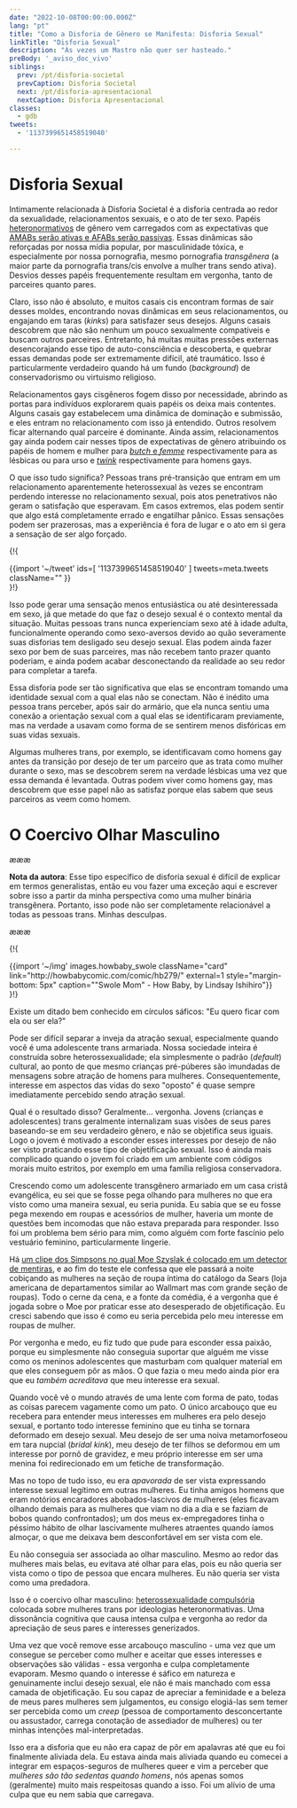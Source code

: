 ```yaml
---
date: "2022-10-08T00:00:00.000Z"
lang: "pt"
title: "Como a Disforia de Gênero se Manifesta: Disforia Sexual"
linkTitle: "Disforia Sexual"
description: "Às vezes um Mastro não quer ser hasteado."
preBody: '_aviso_doc_vivo'
siblings:
  prev: /pt/disforia-societal
  prevCaption: Disforia Societal
  next: /pt/disforia-apresentacional
  nextCaption: Disforia Apresentacional
classes:
  - gdb
tweets:
  - '1137399651458519040'

---
```


# Disforia Sexual

Intimamente relacionada à Disforia Societal é a disforia centrada ao redor da sexualidade, relacionamentos sexuais, e o ato de ter sexo. Papéis [heteronormativos](https://pt.wikipedia.org/wiki/Heteronormatividade) de gênero vem carregados com as expectativas que [AMABs serão ativas e AFABs serão passivas](https://es.wikipedia.org/wiki/Activo,_pasivo_y_versátil). Essas dinâmicas são reforçadas por nossa mídia popular, por masculinidade tóxica, e especialmente por nossa pornografia, mesmo pornografia *transgênera* (a maior parte da pornografia trans/cis envolve a mulher trans sendo ativa). Desvios desses papéis frequentemente resultam em vergonha, tanto de parceires quanto pares.

Claro, isso não é absoluto, e muitos casais cis encontram formas de sair desses moldes, encontrando novas dinâmicas em seus relacionamentos, ou engajando em taras (_kinks_) para satisfazer seus desejos. Alguns casais descobrem que não são nenhum um pouco sexualmente compatíveis e buscam outros parceires. Entretanto, há muitas muitas pressões externas desencorajando esse tipo de auto-consciência e descoberta, e quebrar essas demandas pode ser extremamente difícil, até traumático. Isso é particularmente verdadeiro quando há um fundo (_background_) de conservadorismo ou virtuismo religioso.

Relacionamentos gays cisgêneros fogem disso por necessidade, abrindo as portas para indivíduos explorarem quais papéis os deixa mais contentes. Alguns casais gay estabelecem uma dinâmica de dominação e submissão, e eles entram no relacionamento com isso já entendido. Outros resolvem ficar alternando qual parceire é dominante. Ainda assim, relacionamentos gay ainda podem cair nesses tipos de expectativas de gênero atribuindo os papéis de homem e mulher para [_butch_ e _femme_](https://pt.wikipedia.org/wiki/Butch_e_femme) respectivamente para as lésbicas ou para urso e [_twink_](https://pt.wikipedia.org/wiki/Twink_(cultura_gay)) respectivamente para homens gays.

O que isso tudo significa? Pessoas trans pré-transição que entram em um relacionamento aparentemente heterossexual às vezes se encontram perdendo interesse no relacionamento sexual, pois atos penetrativos não geram o satisfação que esperavam. Em casos extremos, elas podem sentir que algo está completamente errado e engatilhar pânico. Essas sensações podem ser prazerosas, mas a experiência é fora de lugar e o ato em si gera a sensação de ser algo forçado.

{!{ <div class="gutter">{{import '~/tweet' ids=[
    '1137399651458519040'
] tweets=meta.tweets className="" }}</div> }!}

Isso pode gerar uma sensação menos entusiástica ou até desinteressada em sexo, já que metade do que faz o desejo sexual é o contexto mental da situação. Muitas pessoas trans nunca experienciam sexo até à idade adulta, funcionalmente operando como sexo-aversos devido ao quão severamente suas disforias tem desligado seu desejo sexual. Elas podem ainda fazer sexo por bem de suas parceires, mas não recebem tanto prazer quanto poderiam, e ainda podem acabar desconectando da realidade ao seu redor para completar a tarefa.

Essa disforia pode ser tão significativa que elas se encontram tomando uma identidade sexual com a qual elas não se conectam. Não é inédito uma pessoa trans perceber, após sair do armário, que ela nunca sentiu uma conexão a orientação sexual com a qual elas se identificaram previamente, mas na verdade a usavam como forma de se sentirem menos disfóricas em suas vidas sexuais.

Algumas mulheres trans, por exemplo, se identificavam como homens gay antes da transição por desejo de ter um parceiro que as trata como mulher durante o sexo, mas se descobrem serem na verdade lésbicas uma vez que essa demanda é levantada. Outras podem viver como homens gay, mas descobrem que esse papel não as satisfaz porque elas sabem que seus parceiros as veem como homem.

# O Coercivo Olhar Masculino

æææ<div class="cw"><p><strong>Nota da autora</strong>: Esse tipo específico de disforia sexual é difícil de explicar em termos generalistas, então eu vou fazer uma exceção aqui e escrever sobre isso a partir da minha perspectiva como uma mulher binária transgênera. Portanto, isso pode não ser completamente relacionável a todas as pessoas trans. Minhas desculpas.</p></div>æææ

{!{
<div class="gutter flex">
{{import '~/img' images.howbaby_swole className="card" link="http://howbabycomic.com/comic/hb279/" external=1 style="margin-bottom: 5px" caption="&quot;Swole Mom&quot; - How Baby, by Lindsay Ishihiro"}}
</div>
}!}

Existe um ditado bem conhecido em círculos sáficos: "Eu quero ficar com ela ou ser ela?"

Pode ser difícil separar a inveja da atração sexual, especialmente quando você é uma adolescente trans armariada. Nossa sociedade inteira é construída sobre heterossexualidade; ela simplesmente o padrão (_default_) cultural, ao ponto de que mesmo crianças pré-púberes são imundadas de mensagens sobre atração de homens para mulheres. Consequentemente, interesse em aspectos das vidas do sexo "oposto" é quase sempre imediatamente percebido sendo atração sexual.

Qual é o resultado disso? Geralmente... vergonha. Jovens (crianças e adolescentes) trans geralmente internalizam suas visões de seus pares baseando-se em seu verdadeiro gênero, e não se objetifica seus iguais. Logo o jovem é motivado a esconder esses interesses por desejo de não ser visto praticando esse tipo de objetificação sexual. Isso é ainda mais complicado quando o jovem foi criado em um ambiente com códigos morais muito estritos, por exemplo em uma família religiosa conservadora.

Crescendo como um adolescente transgênero armariado em um casa cristã evangélica, eu sei que se fosse pega olhando para mulheres no que era visto como uma maneira sexual, eu seria punida. Eu sabia que se eu fosse pega mexendo em roupas e acessórios de mulher, haveria um monte de questões bem incomodas que não estava preparada para responder. Isso foi um problema bem sério para mim, como alguém com forte fascínio pelo vestuário feminino, particularmente lingerie.

Há [um clipe dos Simpsons no qual Moe Szyslak é colocado em um detector de mentiras](https://www.youtube.com/watch?v=iQGwrK_yDEg), e ao fim do teste ele confessa que ele passará a noite cobiçando as mulheres na seção de roupa íntima do catálogo da Sears (loja americana de departamentos similar ao Wallmart mas com grande seção de roupas). Todo o cerne da cena, e a fonte da comédia, é a vergonha que é jogada sobre o Moe por praticar esse ato desesperado de objetificação. Eu cresci sabendo que isso é como eu seria percebida pelo meu interesse em roupas de mulher.

Por vergonha e medo, eu fiz tudo que pude para esconder essa paixão, porque eu simplesmente não conseguia suportar que alguém me visse como os meninos adolescentes que masturbam com qualquer material em que eles conseguem pôr as mãos. O que fazia o meu medo ainda pior era que eu *também acreditava* que meu interesse era sexual.

Quando você vê o mundo através de uma lente com forma de pato, todas as coisas parecem vagamente como um pato. O único arcabouço que eu recebera para entender meus interesses em mulheres era pelo desejo sexual, e portanto todo interesse feminino que eu tinha se tornara deformado em desejo sexual. Meu desejo de ser uma noiva metamorfoseou em tara nupcial (_bridal kink_), meu desejo de ter filhos se deformou em um interesse por pornô de gravidez, e meu próprio interesse em ser uma menina foi redirecionado em um fetiche de transformação.

Mas no topo de tudo isso, eu era *apavorada* de ser vista expressando interesse sexual legítimo em outras mulheres. Eu tinha amigos homens que eram notórios encaradores abobados-lascivos de mulheres (eles ficavam olhando demais para as mulheres que viam no dia a dia e se faziam de bobos quando confrontados); um dos meus ex-empregadores tinha o péssimo hábito de olhar lascivamente mulheres atraentes quando íamos almoçar, o que me deixava bem desconfortável em ser vista com ele.

Eu não conseguia ser associada ao olhar masculino. Mesmo ao redor das mulheres mais belas, eu evitava até olhar para elas, pois eu não queria ser vista como o tipo de pessoa que encara mulheres. Eu não queria ser vista como uma predadora.

Isso é o coercivo olhar masculino: [heterossexualidade compulsória](https://pt.wikipedia.org/wiki/Heterossexualidade_compuls%C3%B3ria) colocada sobre mulheres trans por ideologias heteronormativas. Uma dissonância cognitiva que causa intensa culpa e vergonha ao redor da apreciação de seus pares e interesses generizados.

Uma vez que você remove esse arcabouço masculino - uma vez que um consegue se perceber como mulher e aceitar que esses interesses e observações são válidas - essa vergonha e culpa completamente evaporam. Mesmo quando o interesse é sáfico em natureza e genuinamente inclui desejo sexual, ele não é mais manchado com essa camada de objetificação. Eu sou capaz de apreciar a feminidade e a beleza de meus pares mulheres sem julgamentos, eu consigo elogiá-las sem temer ser percebida como um _creep_ (pessoa de comportamento desconcertante ou assustador, carrega conotação de assediador de mulheres) ou ter minhas intenções mal-interpretadas.

Isso era a disforia que eu não era capaz de pôr em apalavras até que eu foi finalmente aliviada dela. Eu estava ainda mais aliviada quando eu comecei a integrar em espaços-seguros de mulheres queer e vim a perceber que _mulheres são tão sedentas quando homens_, nós apenas somos (geralmente) muito mais respeitosas quando a isso. Foi um alívio de uma culpa que eu nem sabia que carregava.